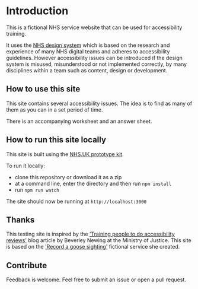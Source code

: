 # Introduction

This is a fictional NHS service website that can be used for accessibility training.

It uses the <a href="https://service-manual.nhs.uk/design-system">NHS design system</a> which is based on the research and experience of many NHS digital teams and adheres to accessibility guidelines. However accessibility issues can be introduced if the design system is misused, misunderstood or not implemented correctly, by many disciplines within a team such as content, design or development.


## How to use this site
This site contains several accessibility issues. The idea is to find as many of them as you can in a set period of time.

There is an accompanying worksheet and an answer sheet.


## How to run this site locally
This site is built using the <a href="http://nhsuk-prototype-kit.azurewebsites.net/docs">NHS.UK prototype kit</a>.

To run it locally:
- clone this repository or download it as a zip
- at a command line, enter the directory and then run `npm install`
- run `npm run watch`

The site should now be running at `http://localhost:3000`


## Thanks
This testing site is inspired by the <a href="https://accessibility.blog.gov.uk/2020/01/14/training-people-to-do-accessibility-reviews/">'Training people to do accessibility reviews'</a> blog article by Beverley Newing at the Ministry of Justice. This site is based on the <a href="https://record-a-goose-sighting.herokuapp.com/">'Record a goose sighting'</a> fictional service she created.


## Contribute
Feedback is welcome. Feel free to submit an issue or open a pull request.
